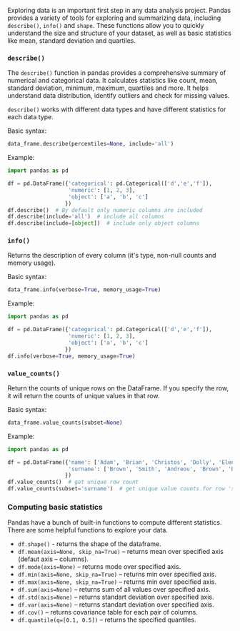 Exploring data is an important first step in any data analysis project. 
Pandas provides a variety of tools for exploring and summarizing data, 
including `describe()`, `info()` and `shape`.
These functions allow you to 
quickly understand the size and structure of your dataset, as well as basic 
statistics like mean, standard deviation and quartiles.

### `describe()`

The `describe()` function in pandas provides a comprehensive summary of numerical and 
categorical data. It calculates statistics like count, mean, standard deviation, 
minimum, maximum, quartiles and more. It helps understand data distribution, 
identify outliers and check for missing values.

`describe()` works with different data types and have different statistics for each data type.

Basic syntax:
```python
data_frame.describe(percentiles=None, include='all')
```

Example:
```python
import pandas as pd

df = pd.DataFrame({'categorical': pd.Categorical(['d','e','f']),
                   'numeric': [1, 2, 3],
                   'object': ['a', 'b', 'c']
                  })
df.describe()  # By default only numeric columns are included
df.describe(include='all')  # include all columns
df.describe(include=[object])  # include only object columns
```

### `info()`
Returns the description of every column (it's type, non-null counts and memory usage).

Basic syntax:
```python
data_frame.info(verbose=True, memory_usage=True)
```

Example:
```python
import pandas as pd

df = pd.DataFrame({'categorical': pd.Categorical(['d','e','f']),
                   'numeric': [1, 2, 3],
                   'object': ['a', 'b', 'c']
                  })
df.info(verbose=True, memory_usage=True)
```

### `value_counts()`
Return the counts of unique rows on the DataFrame. If you specify the row, 
it will return the counts of unique values in that row.

Basic syntax:
```python
data_frame.value_counts(subset=None)
```

Example:
```python
import pandas as pd

df = pd.DataFrame({'name': ['Adam', 'Brian', 'Christos', 'Dolly', 'Elena', 'Dolly', 'Brian'],
                   'surname': ['Brown', 'Smith', 'Andreou', 'Brown', 'Blake', 'Andreou', 'Smith']
                  })
df.value_counts()  # get unique row count 
df.value_counts(subset='surname')  # get unique value counts for row 'surname'
```


### Computing basic statistics

Pandas have a bunch of built-in functions to compute different statistics. There are some helpful functions to explore your data.
- `df.shape()` - returns the shape of the dataframe.
- `df.mean(axis=None, skip_na=True)` – returns mean over specified axis (defaut axis – columns).
- `df.mode(axis=None)` – returns mode over specified axis.
- `df.min(axis=None, skip_na=True)` – returns min over specified axis.
- `df.max(axis=None, skip_na=True)` – returns min over specified axis.
- `df.sum(axis=None)` – returns sum of all values over specified axis.
- `df.std(axis=None)` – returns standart deviation over specified axis.
- `df.var(axis=None)` – returns standart deviation over specified axis.
- `df.cov()` – returns covariance table for each pair of columns.
- `df.quantile(q=[0.1, 0.5])` – returns the specified quantiles.
